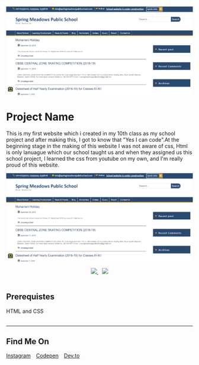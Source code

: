 ![Project Banner](./icons/home-ss.png "This will be the final output")

# Project Name

This is my first website which i created in my 10th class as my school project and after making this, I got to know that "Yes I can code".At the beginning stage in the making of this website I was not aware of css, Html is only lanuague which our school taught us and when they assigned us this school project, I learned the css from youtube on my own, and I'm really proud of this website.

![Output Snip](./icons/home-ss.png "This will be the final output")

<p align="center">
      <a href="https://codesandbox.io/s/naughty-raman-cgc5e">
          <img src="https://raw.githubusercontent.com/add-new/assets/main/editBtn.svg" width="180"  height="auto">
    </a> &ensp;
      <a href="https://cgc5e.csb.app/" target="_blank">
      <img src="https://raw.githubusercontent.com/add-new/assets/main/demoBtn.svg" width="180"  height="auto">
    </a></br>
</br>
</p>

## Prerequistes

<p>
HTML and CSS
</br>
</br>
</p>


---

## Find Me On

<p>
<a href="https://www.instagram.com/karancodes/">Instagram</a> &ensp;
<a href="https://codepen.io/karan-kmr">Codepen</a> &ensp;
<a href="https://dev.to/karankmr">Dev.to</a> &ensp;
</p>
